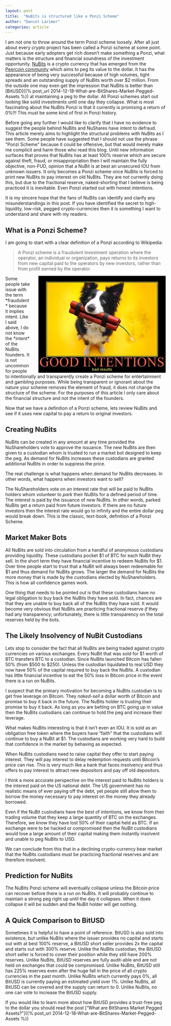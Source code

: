 ```yaml
---
layout: post
title:  "NuBits is structured like a Ponzi Scheme"
author: "Daniel Larimer"
categories: article 
---
```

I am not one to throw around the term Ponzi scheme loosely.  After all just about every crypto project has been called a Ponzi scheme at some point.   Just because early adopters get rich doesn’t make something a Ponzi, what matters is the structure and financial soundness of the investment opportunity.  [NuBits](https://nubits.com/) is a crypto currency that has emerged from the [Peercoin community](http://peercointalk.org) which aims to peg its value to the dollar.  It has the appearance of being very successful because of high volumes, tight spreads and an outstanding supply of NuBits worth over $2 million.    From the outside one may even get the impression that NuBits is better than [BitUSD]({% post_url 2014-12-18-What-are-BitShares-Market-Pegged-Assets %}) at maintaining a peg to the dollar.   All Ponzi schemes start out looking like solid investments until one day they collapse.  What is most fascinating about the NuBits Ponzi is that it currently is promising a return of 0%!!! This must be some kind of first in Ponzi history.

Before going any further I would like to clarify that I have no evidence to suggest the people behind NuBits and NuShares have intent to defraud.  This article merely aims to highlight the structural problems with NuBits as I see them.  Some people have suggested that I should not use the phrase "Ponzi Scheme" because it could be offensive, but that would merely make me complicit and harm those who read this blog.  Until new information surfaces that proves that NuBits has at least 100% reserve which are secure against theft, fraud, or misappropriation then I will maintain the fully objective, non-FUD, opinion that a NuBit is at best an unsecured IOU from unknown issuers.  It only becomes a Ponzi scheme once NuBits is forced to print new NuBits to pay interest on old NuBits.  They are not currently doing this, but due to the fractional reserve, naked-shorting that I believe is being  practiced it is inevitable.  Even Ponzi started out with honest intentions. 

It is my sincere hope that the fans of NuBits can identify and clarify any misunderstandings in this post.  If you have identified the secret to high-liquidity, low-risk, pegged crypto-currencies then it is something I want to understand and share with my readers.  

## What is a Ponzi Scheme?

I am going to start with a clear definition of a Ponzi according to Wikipedia:

>  A Ponzi scheme is a fraudulent investment operation where the operator, an individual or organization, pays returns to its investors from new capital paid to the operators by new investors, rather than from profit earned by the operator.

<img src="/media/good-intentions.jpg" style="float:right;margin-left:25px"/>
Some people take issue with the term *fraudulent* because it implies intent.  Like I said above, I do not know the *intent* of the NuBits founders.  It is not uncommon for people to intentionally and transparently create a Ponzi scheme for entertainment and gambling purposes.  While being transparent or ignorant about the nature your scheme removes the element of fraud, it does not change the structure of the scheme. For the purposes of this article I only care about the financial structure and not the intent of the founders.   

Now that we have a definition of a Ponzi scheme, lets review NuBits and see if it uses new capital to pay a return to original investors.  

## Creating NuBits

NuBits can be created in any amount at any time provided the NuShareholders vote to approve the issuance.  The new NuBits are then given to a custodian whom is trusted to run a market bot designed to keep the peg.   As demand for NuBits increases these custodians are granted additional NuBits in order to suppress the price.   

The real challenge is what happens when demand for NuBits decreases.  In other words, what happens when investors want to sell?   

The NuShareholders vote on an interest rate that will be paid to NuBits holders whom volunteer to *park* their NuBits for a defined period of time.  The interest is paid by the issuance of *new* NuBits.   In other words, parked NuBits get a return paid from future investors.  If there are no future investors then the interest rate would go to infinity and the entire dollar peg would break down.   This is the classic, text-book, definition of a Ponzi Scheme. 

## Market Maker Bots

All NuBits are sold into circulation from a handful of anonymous custodians providing liquidity.  These custodians pocket $1 of BTC for each NuBit they sell.   In the short term they have financial incentive to redeem NuBits for $1.  Over time people start to trust that a NuBit will always been redeemable for $1 and thus demand for NuBits grows.   The larger the demand for NuBits the more money that is made by the custodians elected by NuShareholders.  This is how all confidence games work.

One thing that needs to be pointed out is that these custodians have no legal obligation to buy back the NuBits they have sold.  In fact, chances are that they are unable to buy back all of the NuBits they have sold.  It would become very obvious that NuBits are practicing fractional reserve *if* they had any transparency; unfortunately, there is little transparency on the total reserves held by the bots.

## The Likely Insolvency of NuBit Custodians 

Lets stop to consider the fact that all NuBits are being traded against crypto currencies on various exchanges.  Every NuBit that was sold for $1 worth of BTC transfers BTC to a custodian.   Since NuBits launched Bitcoin has fallen 50% (from $500 to $250).  Unless the custodian liquidated to real USD they now have 50% of the capital required to buy back the NuBits.  A custodian has little financial incentive to eat the 50% loss in Bitcoin price in the event there is a run on NuBits.     

I suspect that the primary motivation for becoming a NuBits custodian is to get free leverage on Bitcoin.  They *naked-sell* a dollar worth of Bitcoin and promise to buy it back in the future.  The NuBits holder is trusting their promise to buy it back.  As long as you are betting on BTC going up in value then the NuBits custodians can continue to hold the peg and increase their leverage.  

What makes NuBits interesting is that it isn’t even an IOU.  It is sold as an obligation free token where the buyers have “faith” that the custodians will continue to buy a NuBit at $1.  The custodians are working very hard to build that confidence in the market by behaving as expected.  

When NuBits custodians need to raise capital they offer to start paying interest.  They will pay interest to delay redemption requests until Bitcoin’s price can rise.   This is very much like a bank that faces insolvency and thus offers to pay interest to attract new depositors and pay off old depositors.     

I think a more accurate perspective on the interest paid to NuBits holders is the interest paid on the US national debt.  The US government has no realistic means of ever paying off the debt, yet people still allow them to borrow the money necessary to pay interest on the money they already borrowed.   

Even if the NuBit custodians have the best of intentions, we know from their trading volume that they keep a large quantity of BTC on the exchanges.  Therefore, we know they have lost 50% of their capital held as BTC.   If an exchange were to be hacked or compromised then the NuBit custodians would lose a large amount of their capital making them instantly insolvent and unable to peg NuBits to USD.

We can conclude from this that in a declining crypto-currency bear market that the NuBits custodians must be practicing fractional reserves and are therefore insolvent.

## Prediction for NuBits 

The NuBits Ponzi scheme will eventually collapse unless the Bitcoin price can recover before there is a run on NuBits.   It will probably continue to maintain a strong peg right up until the day it collapses.   When it does collapse it will be sudden and the NuBit holder will get nothing. 

## A Quick Comparison to BitUSD 
Sometimes it is helpful to have a point of reference.   BitUSD is also sold into existence, but unlike NuBits where the issuer provides no capital and starts out with at best 100% reserve, a BitUSD short seller provides 2x the capital and starts out with 300% reserve.   Unlike the NuBits custodian, the BitUSD short seller is forced to cover their position while they still have 200% reserves.   Unlike NuBits, BitUSD reserves are fully audit-able and are not held on exchanges that could be compromised.   Unlike NuBits, BitUSD still has 225% reserves even after the huge fall in the price of all crypto currencies in the past month.   Unlike NuBits which currently pays 0%, all BitUSD is currently paying an estimated yield over 1%.   Unlike NuBits, all BitUSD can be covered and the supply can return to 0.  Unlike NuBits, no one can vote to increase the BitUSD supply.  

If you would like to learn more about how BitUSD provides a trust-free peg to the dollar you should read the post [“What are BitShares Market Pegged Assets?”]({% post_url 2014-12-18-What-are-BitShares-Market-Pegged-Assets %})

